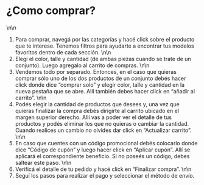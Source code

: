 # ¿Como comprar?
\n\n
1. Para comprar, navegá por las categorías y hacé click sobre el producto que te interese. Tenemos filtros para ayudarte a encontrar tus modelos favoritos dentro de cada sección.
\n\n
2. Elegí el color, talle y cantidad (de ambas piezas cuando se trate de un conjunto). Luego agregalo al carrito de compras.
\n\n
3. Vendemos todo por separado. Entonces, en el caso que quieras comprar sólo uno de los dos productos de un conjunto debés hacer click donde dice “comprar solo” y elegir color, talle y cantidad en la nueva pestaña que se abre. Allí también debes hacer click en “añadir al carrito”.
\n\n
4. Podés elegir la cantidad de productos que desees y, una vez que quieras finalizar la compra debés dirigirte al carrito ubicado en el margen superior derecho. Allí vas a poder ver el detalle de tus productos y podés eliminar los que no quieras o cambiar la cantidad. Cuando realices un cambio no olvides dar click en “Actualizar carrito”.
\n\n
5.  En caso que cuentes con un código promocional debés colocarlo donde dice “Código de cupón” y luego hacer click en “Aplicar cupón”. Allí se aplicará el correspondiente beneficio. Si no poseés un código, debes saltear este paso.
\n\n
6.  Verificá el detalle de tu pedido y hacé click en “Finalizar compra”.
\n\n
7.  Seguí los pasos para realizar el pago y seleccionar el método de envío.